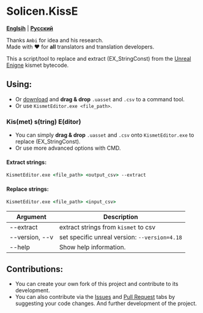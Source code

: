 # Solicen.KissE

[**Englsih**](/README.md) | [**Русский**](./docs/ru/README.ru.md)

Thanks `Ambi` for idea and his research. <br>
Made with ❤️ for **all** translators and translation developers.

This a script/tool to replace and extract (EX_StringConst) from the [Unreal Enigne](https://www.unrealengine.com/) kismet bytecode. 

## Using:
* Or [download](https://github.com/SolicenTEAM/KismetEditor/releases) and **drag & drop** `.uasset` and `.csv` to a command tool.
* Or use `KismetEditor.exe <file_path>`.

### Kis(met) s(tring) E(ditor)
* You can simply **drag & drop** `.uasset` and `.csv` onto `KismetEditor.exe` to replace (EX_StringConst). 
* Or use more advanced options with CMD.

#### Extract strings:
```cmd
KismetEditor.exe <file_path> <output_csv> --extract
```
#### Replace strings:
```cmd 
KismetEditor.exe <file_path> <input_csv> 
```
| Argument | Description |
|----------|-------------|
| --extract | extract strings from `kismet` to csv
| --version, --v | set specific unreal version: `--version=4.18`
| --help | Show help information.

## Contributions:
* You can create your own fork of this project and contribute to its development.
* You can also contribute via the [Issues](https://github.com/SolicenTEAM/KismetEditor/issues) and [Pull Request](https://github.com/SolicenTEAM/KismetEditor/pulls) tabs by suggesting your code changes. And further development of the project. 
